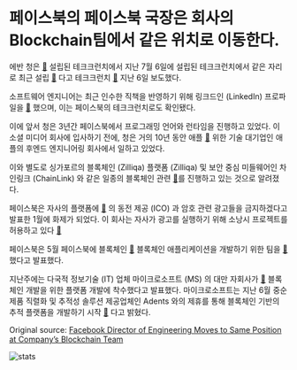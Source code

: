 # 페이스북의 페이스북 국장은 회사의 Blockchain팀에서 같은 위치로 이동한다.

에반 청은  [🔗](https://cointelegraph.com/tags/facebook)  설립된 테크크런치에서 지난 7월 6일에 설립된 테크크런치에서 같은 자리로 최근 설립  [🔗](https://cointelegraph.com/news/facebook-forms-exploratory-blockchain-team-led-by-coinbase-board-member) 다고 테크크런치  [🔗](https://techcrunch.com/2018/07/05/bookchain/)  지난 6일 보도했다.

소프트웨어 엔지니어는 최근 인수한 직책을 반영하기 위해 링크드인 (LinkedIn) 프로파일을  [🔗](https://www.linkedin.com/in/chengevan/) 했으며, 이는 페이스북의 테크크런치로도 확인됐다.

이에 앞서 청은 3년간 페이스북에서 프로그래밍 언어와 런타임을 진행하고 있었다. 이 소셜 미디어 회사에 입사하기 전에, 청은 거의 10년 동안 애플  [🔗](https://cointelegraph.com/tags/apple)  위한 기술 대기업인 애플의 후엔드 엔지니어링 회사에서 일하고 있었다.

이와 별도로 싱가포르의 블록체인 (Zilliqa) 플랫폼 (Zilliqa) 및 보안 중심 미들웨어인 차인링크 (ChainLink) 와 같은 일종의 블록체인 관련  [🔗](https://cointelegraph.com/tags/blockchain)를 진행하고 있는 것으로 알려졌다.

페이스북은 자사의 플랫폼에  [🔗](https://cointelegraph.com/news/facebook-bans-cryptocurrency-ico-ads-because-of-deceptive-promotional-practices) 의 동전 제공 (ICO) 과 암호 관련 광고들을 금지하겠다고 발표한 1월에 화제가 되었다. 이 회사는 자사가 광고를 실행하기 위해 소낭시 프로젝트를 허용하고 있다  [🔗](https://cointelegraph.com/news/facebook-reverses-ban-on-cryptocurrency-ads-maintains-ban-on-icos)

페이스북은 5월 페이스북에 블록체인  [🔗](https://cointelegraph.com/tags/blockchain)  블록체인 애플리케이션을 개발하기 위한 팀을  [🔗](https://cointelegraph.com/news/facebook-forms-exploratory-blockchain-team-led-by-coinbase-board-member) 했다고 발표했다.

지난주에는 다국적 정보기술 (IT) 업체 마이크로소프트 (MS) 의 대만 자회사가  [🔗](https://cointelegraph.com/news/microsoft-partners-with-two-asian-firms-on-blockchain-platform-for-enterprises)  블록체인 개발을 위한 플랫폼 개발에 착수했다고 발표했다. 마이크로소프트는 지난 6월 중순 제품 직렬화 및 추적성 솔루션 제공업체인 Adents 와의 제휴를 통해 블록체인 기반의 추적 플랫폼을 개발하기 시작  [🔗](https://cointelegraph.com/news/new-blockchain-based-supply-chain-system-is-presented-by-microsoft-and-ardents) 다고 밝혔다.

Original source: [Facebook Director of Engineering Moves to Same Position at Company’s Blockchain Team](https://cointelegraph.com/news/facebook-director-of-engineering-moves-to-same-position-at-company-s-blockchain-team)

![stats](https://c.statcounter.com/11760860/0/a89fa40b/1/ "stats")
